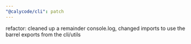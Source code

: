 ```yaml
---
"@calycode/cli": patch
---
```


refactor: cleaned up a remainder console.log, changed imports to use the barrel exports from the cli/utils
